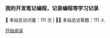 <!-- 主页封面显示 _coverpage.md --> 

![]( )

### 我的开发笔记编程，记录编程等学习记录

<span id="busuanzi_container_site_pv" >
    👀 本站总访问量：<span id="busuanzi_value_site_pv">111</span> 次
</span>
<span id="busuanzi_container_site_uv"  >
    | 🚴‍♂️ 本站总访客数：<span id="busuanzi_value_site_uv">111</span> 人
</span>

<br>

 [开始阅读](/README.md)
